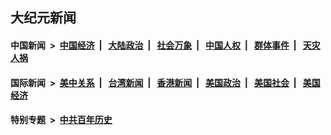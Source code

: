 ## 大纪元新闻

#### 中国新闻 &nbsp;>&nbsp; [中国经济](indexes/ncid283/README.md?11082045) &nbsp;| &nbsp; [大陆政治](indexes/ncid277/README.md?11082045) &nbsp;| &nbsp; [社会万象](indexes/ncid282/README.md?11082045) &nbsp;| &nbsp; [中国人权](indexes/ncid278/README.md?11082045) &nbsp;| &nbsp; [群体事件](indexes/ncid279/README.md?11082045) &nbsp;| &nbsp; [天灾人祸](indexes/ncid280/README.md?11082045)

#### 国际新闻 &nbsp;>&nbsp; [美中关系](indexes/nf1412576/README.md?11082045) &nbsp;| &nbsp; [台湾新闻](indexes/ncid1349361/README.md?11082045) &nbsp;| &nbsp; [香港新闻](indexes/ncid1349362/README.md?11082045) &nbsp;| &nbsp; [美国政治](indexes/ncid1078159/README.md?11082045) &nbsp;| &nbsp; [美国社会](indexes/ncid1078160/README.md?11082045) &nbsp;| &nbsp; [美国经济](indexes/ncid1078158/README.md?11082045)

#### 特别专题 &nbsp;>&nbsp; [中共百年历史](https://github.com/epoch-news/epoch-special/blob/master/README.md?11082045)  
